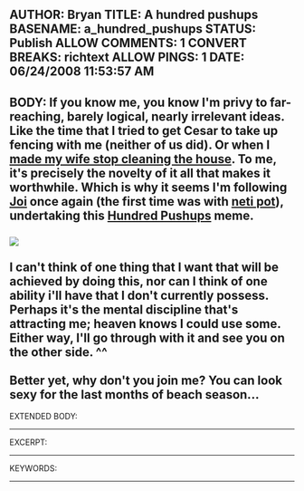 AUTHOR: Bryan
TITLE: A hundred pushups
BASENAME: a_hundred_pushups
STATUS: Publish
ALLOW COMMENTS: 1
CONVERT BREAKS: richtext
ALLOW PINGS: 1
DATE: 06/24/2008 11:53:57 AM
-----
BODY:
If you know me, you know I'm privy to far-reaching, barely logical, nearly irrelevant ideas. Like the time that I tried to get Cesar to take up fencing with me (neither of us did). Or when I <a href="http://archives.leftsider.com/2007/11/house-and-home.htm">made my wife stop cleaning the house</a>. To me, it's precisely the novelty of it all that makes it worthwhile. Which is why it seems I'm following <a href="http://twitter.com/Joi/statuses/841188238">Joi</a> once again (the first time was with <a href="http://joi.ito.com/weblog/2007/05/25/neti-pot.html">neti pot</a>), undertaking this <a href="http://hundredpushups.com/">Hundred Pushups</a> meme. <br /><br /><a href="http://www.hundredpushups.com/"><img src="http://hundredpushups.com/images/onehundred468x60.gif" border="0" /></a><br /><br />I can't think of one thing that I want that will be achieved by doing this, nor can I think of one ability i'll have that I don't currently possess. Perhaps it's the mental discipline that's attracting me; heaven knows I could use some. Either way, I'll go through with it and see you on the other side. ^^<br /><br />Better yet, why don't you join me? You can look sexy for the last months of beach season...<br />
-----
EXTENDED BODY:

-----
EXCERPT:

-----
KEYWORDS:

-----


